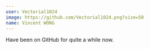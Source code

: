 ```yaml
---
user: Vectorial1024
image: https://github.com/Vectorial1024.png?size=50
name: Vincent WONG
---
```

Have been on GitHub for quite a while now.
